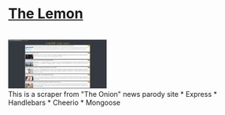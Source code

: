 # [The Lemon](https://obscure-depths-38268.herokuapp.com/)
<br />
<img src="./public/assets/images/scraper2.JPG" width="200px">
<br />
This is a scraper from "The Onion" news parody site
* Express
* Handlebars
* Cheerio
* Mongoose
<br />